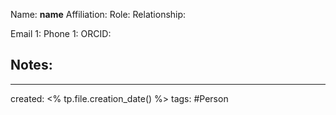 Name: **name**
Affiliation:
Role: 
Relationship: 

Email 1: 
Phone 1:
ORCID:

## Notes:



---
created: <% tp.file.creation_date() %>
tags: #Person